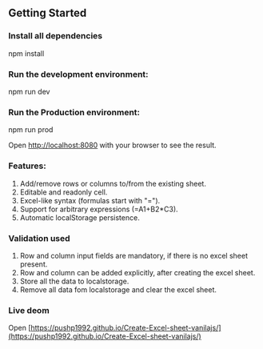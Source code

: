 

## Getting Started

### Install all dependencies
npm install

### Run the development environment:
npm run dev

### Run the Production environment:
npm run prod

Open [http://localhost:8080](http://localhost:8080) with your browser to see the result.

### Features:
1. Add/remove rows or columns to/from the existing sheet.
2. Editable and readonly cell.
3. Excel-like syntax (formulas start with "=").
4. Support for arbitrary expressions (=A1+B2*C3).
5. Automatic localStorage persistence.

### Validation used

1. Row and column input fields are mandatory, if there is no excel sheet present.
2. Row and column can be added explicitly, after creating the excel sheet.
3. Store all the data to localstorage.
4. Remove all data fom localstorage and clear the excel sheet.

### Live deom
Open [https://pushp1992.github.io/Create-Excel-sheet-vanilajs/](https://pushp1992.github.io/Create-Excel-sheet-vanilajs/)
